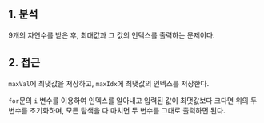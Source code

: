 ## 1. 분석

9개의 자연수를 받은 후, 최대값과 그 값의 인덱스를 출력하는 문제이다.

## 2. 접근

`maxVal`에 최댓값을 저장하고, `maxIdx`에 최댓값의 인덱스를 저장한다.

`for`문의 `i` 변수를 이용하여 인덱스를 알아내고 입력된 값이 최댓값보다 크다면 위의 두 변수를 초기화하며, 모든 탐색을 다 마치면 두 변수를 그대로 출력하면 된다.